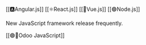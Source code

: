 [[🅰️Angular.js]]
[[⚛️React.js]]
[[🖖Vue.js]]
[[🟢Node.js]]

New JavaScript framework release frequently.

[[🟣📜Odoo JavaScript]]
